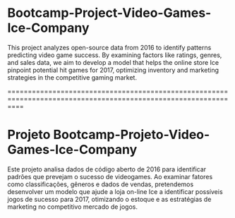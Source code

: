# Bootcamp-Project-Video-Games-Ice-Company

This project analyzes open-source data from 2016 to identify patterns predicting video game success. By examining factors like ratings, genres, and sales data, we aim to develop a model that helps the online store Ice pinpoint potential hit games for 2017, optimizing inventory and marketing strategies in the competitive gaming market.

================================================================================================================

# Projeto Bootcamp-Projeto-Video-Games-Ice-Company

Este projeto analisa dados de código aberto de 2016 para identificar padrões que prevejam o sucesso de videogames. Ao examinar fatores como classificações, gêneros e dados de vendas, pretendemos desenvolver um modelo que ajude a loja on-line Ice a identificar possíveis jogos de sucesso para 2017, otimizando o estoque e as estratégias de marketing no competitivo mercado de jogos.
